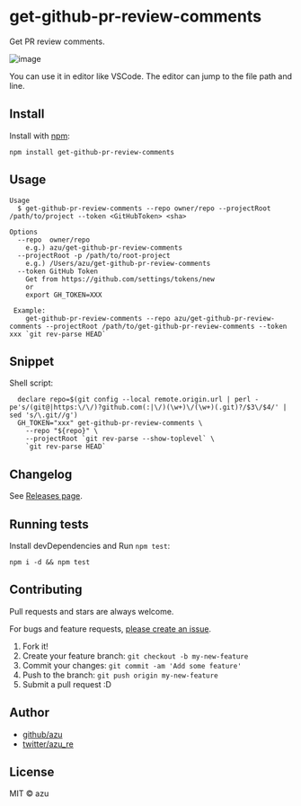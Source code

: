 # get-github-pr-review-comments

Get PR review comments.

![image](https://monosnap.com/file/PId5qghHGtudr8zHoB4ol87b47GFLJ.png)

You can use it in editor like VSCode.
The editor can jump to the file path and line. 

## Install

Install with [npm](https://www.npmjs.com/):

    npm install get-github-pr-review-comments

## Usage

    Usage
      $ get-github-pr-review-comments --repo owner/repo --projectRoot /path/to/project --token <GitHubToken> <sha>

    Options
      --repo  owner/repo
        e.g.) azu/get-github-pr-review-comments
      --projectRoot -p /path/to/root-project
        e.g.) /Users/azu/get-github-pr-review-comments
      --token GitHub Token
        Get from https://github.com/settings/tokens/new
        or
        export GH_TOKEN=XXX
        
     Example:
        get-github-pr-review-comments --repo azu/get-github-pr-review-comments --projectRoot /path/to/get-github-pr-review-comments --token xxx `git rev-parse HEAD`
    
## Snippet

Shell script:

      declare repo=$(git config --local remote.origin.url | perl -pe's/(git@|https:\/\/)?github.com(:|\/)(\w+)\/(\w+)(.git)?/$3\/$4/' | sed 's/\.git//g')
      GH_TOKEN="xxx" get-github-pr-review-comments \
        --repo "${repo}" \
        --projectRoot `git rev-parse --show-toplevel` \
        `git rev-parse HEAD`

## Changelog

See [Releases page](https://github.com/azu/get-github-pr-review-comments/releases).

## Running tests

Install devDependencies and Run `npm test`:

    npm i -d && npm test

## Contributing

Pull requests and stars are always welcome.

For bugs and feature requests, [please create an issue](https://github.com/azu/get-github-pr-review-comments/issues).

1. Fork it!
2. Create your feature branch: `git checkout -b my-new-feature`
3. Commit your changes: `git commit -am 'Add some feature'`
4. Push to the branch: `git push origin my-new-feature`
5. Submit a pull request :D

## Author

- [github/azu](https://github.com/azu)
- [twitter/azu_re](https://twitter.com/azu_re)

## License

MIT © azu

